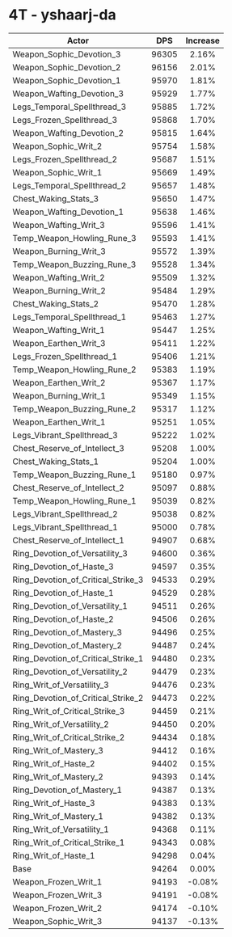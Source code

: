 # 4T - yshaarj-da
| Actor | DPS | Increase |
|---|:---:|:---:|
|Weapon_Sophic_Devotion_3|96305|2.16%|
|Weapon_Sophic_Devotion_2|96156|2.01%|
|Weapon_Sophic_Devotion_1|95970|1.81%|
|Weapon_Wafting_Devotion_3|95929|1.77%|
|Legs_Temporal_Spellthread_3|95885|1.72%|
|Legs_Frozen_Spellthread_3|95868|1.70%|
|Weapon_Wafting_Devotion_2|95815|1.64%|
|Weapon_Sophic_Writ_2|95754|1.58%|
|Legs_Frozen_Spellthread_2|95687|1.51%|
|Weapon_Sophic_Writ_1|95669|1.49%|
|Legs_Temporal_Spellthread_2|95657|1.48%|
|Chest_Waking_Stats_3|95650|1.47%|
|Weapon_Wafting_Devotion_1|95638|1.46%|
|Weapon_Wafting_Writ_3|95596|1.41%|
|Temp_Weapon_Howling_Rune_3|95593|1.41%|
|Weapon_Burning_Writ_3|95572|1.39%|
|Temp_Weapon_Buzzing_Rune_3|95528|1.34%|
|Weapon_Wafting_Writ_2|95509|1.32%|
|Weapon_Burning_Writ_2|95484|1.29%|
|Chest_Waking_Stats_2|95470|1.28%|
|Legs_Temporal_Spellthread_1|95463|1.27%|
|Weapon_Wafting_Writ_1|95447|1.25%|
|Weapon_Earthen_Writ_3|95411|1.22%|
|Legs_Frozen_Spellthread_1|95406|1.21%|
|Temp_Weapon_Howling_Rune_2|95383|1.19%|
|Weapon_Earthen_Writ_2|95367|1.17%|
|Weapon_Burning_Writ_1|95349|1.15%|
|Temp_Weapon_Buzzing_Rune_2|95317|1.12%|
|Weapon_Earthen_Writ_1|95251|1.05%|
|Legs_Vibrant_Spellthread_3|95222|1.02%|
|Chest_Reserve_of_Intellect_3|95208|1.00%|
|Chest_Waking_Stats_1|95204|1.00%|
|Temp_Weapon_Buzzing_Rune_1|95180|0.97%|
|Chest_Reserve_of_Intellect_2|95097|0.88%|
|Temp_Weapon_Howling_Rune_1|95039|0.82%|
|Legs_Vibrant_Spellthread_2|95038|0.82%|
|Legs_Vibrant_Spellthread_1|95000|0.78%|
|Chest_Reserve_of_Intellect_1|94907|0.68%|
|Ring_Devotion_of_Versatility_3|94600|0.36%|
|Ring_Devotion_of_Haste_3|94597|0.35%|
|Ring_Devotion_of_Critical_Strike_3|94533|0.29%|
|Ring_Devotion_of_Haste_1|94529|0.28%|
|Ring_Devotion_of_Versatility_1|94511|0.26%|
|Ring_Devotion_of_Haste_2|94506|0.26%|
|Ring_Devotion_of_Mastery_3|94496|0.25%|
|Ring_Devotion_of_Mastery_2|94487|0.24%|
|Ring_Devotion_of_Critical_Strike_1|94480|0.23%|
|Ring_Devotion_of_Versatility_2|94479|0.23%|
|Ring_Writ_of_Versatility_3|94476|0.23%|
|Ring_Devotion_of_Critical_Strike_2|94473|0.22%|
|Ring_Writ_of_Critical_Strike_3|94459|0.21%|
|Ring_Writ_of_Versatility_2|94450|0.20%|
|Ring_Writ_of_Critical_Strike_2|94434|0.18%|
|Ring_Writ_of_Mastery_3|94412|0.16%|
|Ring_Writ_of_Haste_2|94402|0.15%|
|Ring_Writ_of_Mastery_2|94393|0.14%|
|Ring_Devotion_of_Mastery_1|94387|0.13%|
|Ring_Writ_of_Haste_3|94383|0.13%|
|Ring_Writ_of_Mastery_1|94382|0.13%|
|Ring_Writ_of_Versatility_1|94368|0.11%|
|Ring_Writ_of_Critical_Strike_1|94343|0.08%|
|Ring_Writ_of_Haste_1|94298|0.04%|
|Base|94264|0.00%|
|Weapon_Frozen_Writ_1|94193|-0.08%|
|Weapon_Frozen_Writ_3|94191|-0.08%|
|Weapon_Frozen_Writ_2|94174|-0.10%|
|Weapon_Sophic_Writ_3|94137|-0.13%|
